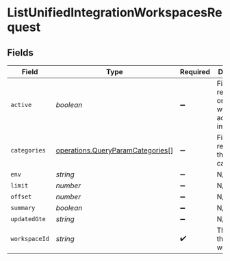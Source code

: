 # ListUnifiedIntegrationWorkspacesRequest


## Fields

| Field                                                                                | Type                                                                                 | Required                                                                             | Description                                                                          |
| ------------------------------------------------------------------------------------ | ------------------------------------------------------------------------------------ | ------------------------------------------------------------------------------------ | ------------------------------------------------------------------------------------ |
| `active`                                                                             | *boolean*                                                                            | :heavy_minus_sign:                                                                   | Filter the results for only the workspace's active integrations                      |
| `categories`                                                                         | [operations.QueryParamCategories](../../models/operations/queryparamcategories.md)[] | :heavy_minus_sign:                                                                   | Filter the results on these categories                                               |
| `env`                                                                                | *string*                                                                             | :heavy_minus_sign:                                                                   | N/A                                                                                  |
| `limit`                                                                              | *number*                                                                             | :heavy_minus_sign:                                                                   | N/A                                                                                  |
| `offset`                                                                             | *number*                                                                             | :heavy_minus_sign:                                                                   | N/A                                                                                  |
| `summary`                                                                            | *boolean*                                                                            | :heavy_minus_sign:                                                                   | N/A                                                                                  |
| `updatedGte`                                                                         | *string*                                                                             | :heavy_minus_sign:                                                                   | N/A                                                                                  |
| `workspaceId`                                                                        | *string*                                                                             | :heavy_check_mark:                                                                   | The ID of the workspace                                                              |
